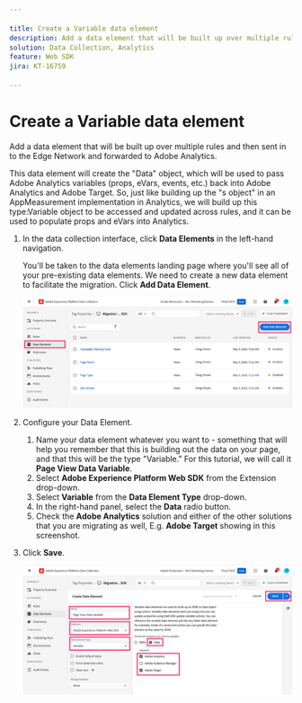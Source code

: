 ```yaml
---

title: Create a Variable data element
description: Add a data element that will be built up over multiple rules and then sent in to the Edge Network and forwarded to Adobe Analytics
solution: Data Collection, Analytics
feature: Web SDK
jira: KT-16759

---
```


# Create a Variable data element

Add a data element that will be built up over multiple rules and then sent in to the Edge Network and forwarded to Adobe Analytics.

This data element will create the "Data" object, which will be used to pass Adobe Analytics variables (props, eVars, events, etc.) back into Adobe Analytics and Adobe Target. So, just like building up the "s object" in an AppMeasurement implementation in Analytics, we will build up this type:Variable object to be accessed and updated across rules, and it can be used to populate props and eVars into Analytics.

1. In the data collection interface, click **Data Elements** in the left-hand navigation. 

    You'll be taken to the data elements landing page where you'll see all of your pre-existing data elements. We need to create a new data element to facilitate the migration. Click **Add Data Element**.

    ![Add data element](assets/add-new-data-alement.jpg)

1. Configure your Data Element.
    1. Name your data element whatever you want to - something that will help you remember that this is building out the data on your page, and that this will be the type "Variable." For this tutorial, we will call it **Page View Data Variable**.
    1. Select **Adobe Experience Platform Web SDK** from the Extension drop-down. 
    1. Select **Variable** from the **Data Element Type** drop-down.  
    1. In the right-hand panel, select the **Data** radio button.  
    1. Check the **Adobe Analytics** solution and either of the other solutions that you are migrating as well, E.g. **Adobe Target** showing in this screenshot.  
1. Click **Save**. 

    ![Configure variable data element](assets/configure-variable-data-element.jpg)

